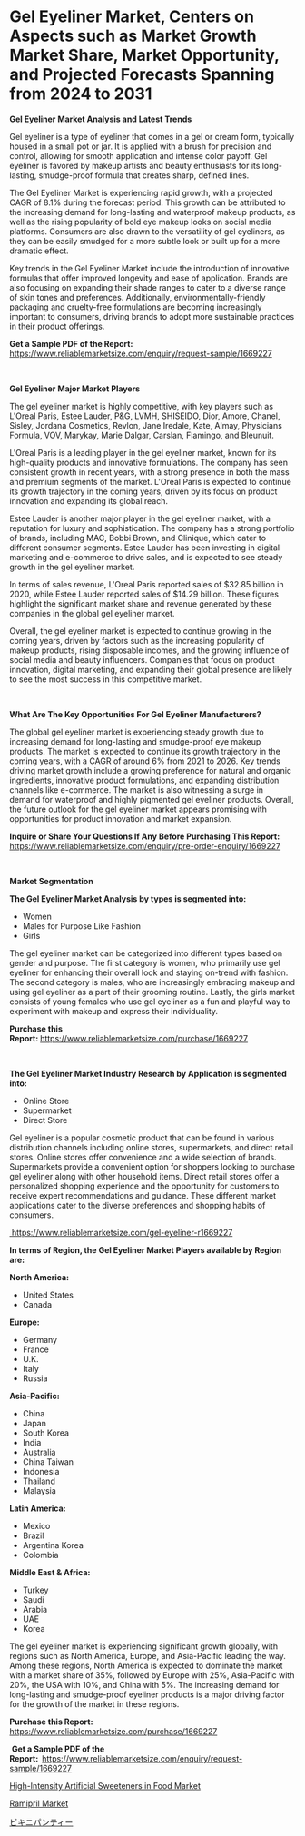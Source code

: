 <p><h1>Gel Eyeliner Market, Centers on Aspects such as Market Growth Market Share, Market Opportunity, and Projected Forecasts Spanning from 2024 to 2031</h1></p><p><strong>Gel Eyeliner Market Analysis and Latest Trends</strong></p>
<p><p>Gel eyeliner is a type of eyeliner that comes in a gel or cream form, typically housed in a small pot or jar. It is applied with a brush for precision and control, allowing for smooth application and intense color payoff. Gel eyeliner is favored by makeup artists and beauty enthusiasts for its long-lasting, smudge-proof formula that creates sharp, defined lines.</p><p>The Gel Eyeliner Market is experiencing rapid growth, with a projected CAGR of 8.1% during the forecast period. This growth can be attributed to the increasing demand for long-lasting and waterproof makeup products, as well as the rising popularity of bold eye makeup looks on social media platforms. Consumers are also drawn to the versatility of gel eyeliners, as they can be easily smudged for a more subtle look or built up for a more dramatic effect.</p><p>Key trends in the Gel Eyeliner Market include the introduction of innovative formulas that offer improved longevity and ease of application. Brands are also focusing on expanding their shade ranges to cater to a diverse range of skin tones and preferences. Additionally, environmentally-friendly packaging and cruelty-free formulations are becoming increasingly important to consumers, driving brands to adopt more sustainable practices in their product offerings.</p></p>
<p><strong>Get a Sample PDF of the Report:&nbsp;</strong> <a href="https://www.reliablemarketsize.com/enquiry/request-sample/1669227">https://www.reliablemarketsize.com/enquiry/request-sample/1669227</a></p>
<p>&nbsp;</p>
<p><strong>Gel Eyeliner Major Market Players</strong></p>
<p><p>The gel eyeliner market is highly competitive, with key players such as L'Oreal Paris, Estee Lauder, P&G, LVMH, SHISEIDO, Dior, Amore, Chanel, Sisley, Jordana Cosmetics, Revlon, Jane Iredale, Kate, Almay, Physicians Formula, VOV, Marykay, Marie Dalgar, Carslan, Flamingo, and Bleunuit. </p><p>L'Oreal Paris is a leading player in the gel eyeliner market, known for its high-quality products and innovative formulations. The company has seen consistent growth in recent years, with a strong presence in both the mass and premium segments of the market. L'Oreal Paris is expected to continue its growth trajectory in the coming years, driven by its focus on product innovation and expanding its global reach.</p><p>Estee Lauder is another major player in the gel eyeliner market, with a reputation for luxury and sophistication. The company has a strong portfolio of brands, including MAC, Bobbi Brown, and Clinique, which cater to different consumer segments. Estee Lauder has been investing in digital marketing and e-commerce to drive sales, and is expected to see steady growth in the gel eyeliner market.</p><p>In terms of sales revenue, L'Oreal Paris reported sales of $32.85 billion in 2020, while Estee Lauder reported sales of $14.29 billion. These figures highlight the significant market share and revenue generated by these companies in the global gel eyeliner market.</p><p>Overall, the gel eyeliner market is expected to continue growing in the coming years, driven by factors such as the increasing popularity of makeup products, rising disposable incomes, and the growing influence of social media and beauty influencers. Companies that focus on product innovation, digital marketing, and expanding their global presence are likely to see the most success in this competitive market.</p></p>
<p>&nbsp;</p>
<p><strong>What Are The Key Opportunities For Gel Eyeliner Manufacturers?</strong></p>
<p><p>The global gel eyeliner market is experiencing steady growth due to increasing demand for long-lasting and smudge-proof eye makeup products. The market is expected to continue its growth trajectory in the coming years, with a CAGR of around 6% from 2021 to 2026. Key trends driving market growth include a growing preference for natural and organic ingredients, innovative product formulations, and expanding distribution channels like e-commerce. The market is also witnessing a surge in demand for waterproof and highly pigmented gel eyeliner products. Overall, the future outlook for the gel eyeliner market appears promising with opportunities for product innovation and market expansion.</p></p>
<p><strong>Inquire or Share Your Questions If Any Before Purchasing This Report:</strong> <a href="https://www.reliablemarketsize.com/enquiry/pre-order-enquiry/1669227">https://www.reliablemarketsize.com/enquiry/pre-order-enquiry/1669227</a></p>
<p>&nbsp;</p>
<p><strong>Market Segmentation</strong></p>
<p><strong>The Gel Eyeliner Market Analysis by types is segmented into:</strong></p>
<p><ul><li>Women</li><li>Males for Purpose Like Fashion</li><li>Girls</li></ul></p>
<p><p>The gel eyeliner market can be categorized into different types based on gender and purpose. The first category is women, who primarily use gel eyeliner for enhancing their overall look and staying on-trend with fashion. The second category is males, who are increasingly embracing makeup and using gel eyeliner as a part of their grooming routine. Lastly, the girls market consists of young females who use gel eyeliner as a fun and playful way to experiment with makeup and express their individuality.</p></p>
<p><strong>Purchase this Report:&nbsp;</strong><a href="https://www.reliablemarketsize.com/purchase/1669227">https://www.reliablemarketsize.com/purchase/1669227</a></p>
<p>&nbsp;</p>
<p><strong>The Gel Eyeliner Market Industry Research by Application is segmented into:</strong></p>
<p><ul><li>Online Store</li><li>Supermarket</li><li>Direct Store</li></ul></p>
<p><p>Gel eyeliner is a popular cosmetic product that can be found in various distribution channels including online stores, supermarkets, and direct retail stores. Online stores offer convenience and a wide selection of brands. Supermarkets provide a convenient option for shoppers looking to purchase gel eyeliner along with other household items. Direct retail stores offer a personalized shopping experience and the opportunity for customers to receive expert recommendations and guidance. These different market applications cater to the diverse preferences and shopping habits of consumers.</p></p>
<p><a href="https://www.reliablemarketsize.com/gel-eyeliner-r1669227">&nbsp;https://www.reliablemarketsize.com/gel-eyeliner-r1669227</a></p>
<p><strong>In terms of Region, the Gel Eyeliner Market Players available by Region are:</strong></p>
<p>
    <p> <strong> North America: </strong>
        <ul>
            <li>United States</li>
            <li>Canada</li>
        </ul>
        </p> 
    <p> <strong> Europe: </strong>
        <ul>
            <li>Germany</li>
            <li>France</li>
            <li>U.K.</li>
            <li>Italy</li>
            <li>Russia</li>
        </ul>
        </p> 
    <p> <strong> Asia-Pacific: </strong>
        <ul>
            <li>China</li>
            <li>Japan</li>
            <li>South Korea</li>
            <li>India</li>
            <li>Australia</li>
            <li>China Taiwan</li>
            <li>Indonesia</li>
            <li>Thailand</li>
            <li>Malaysia</li>
        </ul>
        </p> 
    <p> <strong> Latin America: </strong>
        <ul>
            <li>Mexico</li>
            <li>Brazil</li>
            <li>Argentina Korea</li>
            <li>Colombia</li>
        </ul>
        </p> 
    <p> <strong> Middle East & Africa: </strong>
        <ul>
            <li>Turkey</li>
            <li>Saudi</li>
            <li>Arabia</li>
            <li>UAE</li>
            <li>Korea</li>
        </ul>
    </p>
    </p>
<p><p>The gel eyeliner market is experiencing significant growth globally, with regions such as North America, Europe, and Asia-Pacific leading the way. Among these regions, North America is expected to dominate the market with a market share of 35%, followed by Europe with 25%, Asia-Pacific with 20%, the USA with 10%, and China with 5%. The increasing demand for long-lasting and smudge-proof eyeliner products is a major driving factor for the growth of the market in these regions.</p></p>
<p><strong>Purchase this Report: </strong><a href="https://www.reliablemarketsize.com/purchase/1669227">https://www.reliablemarketsize.com/purchase/1669227</a></p>
<p>&nbsp;<strong>Get a Sample PDF of the Report:&nbsp;&nbsp;</strong><a href="https://www.reliablemarketsize.com/enquiry/request-sample/1669227">https://www.reliablemarketsize.com/enquiry/request-sample/1669227</a></p>
<p><strong></strong></p>
<p><p><a href="https://github.com/amapolalg/Market-Research-Report-List-1/blob/main/high-intensity-artificial-sweeteners-in-food-market.md">High-Intensity Artificial Sweeteners in Food Market</a></p><p><a href="https://issuu.com/reportprime-2/docs/ramipril-market-size-2030.pptx">Ramipril Market</a></p><p><a href="https://github.com/zjkmgcs938405/Market-Research-Report-List-3/blob/main/42187826356.md">ビキニパンティー</a></p></p>